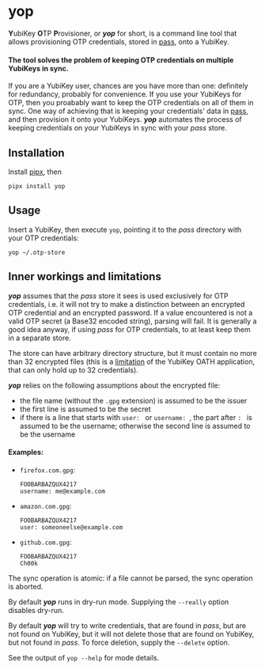 # yop

**Y**ubiKey **O**TP **P**rovisioner, or _**yop**_ for short, is a command line tool that allows provisioning OTP
credentials, stored in [pass](https://www.passwordstore.org/), onto a YubiKey.

#### The tool solves the problem of keeping OTP credentials on multiple YubiKeys in sync.

If you are a YubiKey user, chances are you have more than one: definitely for redundancy, probably for convenience. If
you use your YubiKeys for OTP, then you proabably want to keep the OTP credentials on all of them in sync. One way of
achieving that is keeping your credentials' data in [pass](https://www.passwordstore.org/), and then provision it onto
your YubiKeys. _**yop**_ automates the process of keeping credentials on your YubiKeys in sync with your _pass_ store.

## Installation

Install [pipx](https://pipx.pypa.io/stable/installation/), then

```
pipx install yop
```

## Usage

Insert a YubiKey, then execute `yop`, pointing it to the _pass_ directory with your OTP credentials:

```
yop ~/.otp-store
```

## Inner workings and limitations

_**yop**_ assumes that the _pass_ store it sees is used exclusively for OTP credentials, i.e. it will not try to make a
distinction between an encrypted OTP credential and an encrypted password. If a value encountered is not a valid OTP
secret (a Base32 encoded string), parsing will fail. It is generally a good idea anyway, if using _pass_ for OTP
credentials, to at least keep them in a separate store.

The store can have arbitrary directory structure, but it must contain no more than 32 encrypted files (this is a
[limitation](https://support.yubico.com/hc/en-us/articles/360013790319-How-many-accounts-can-I-register-my-YubiKey-with)
of the YubiKey OATH application, that can only hold up to 32 credentials).

_**yop**_ relies on the following assumptions about the encrypted file:

- the file name (without the `.gpg` extension) is assumed to be the issuer
- the first line is assumed to be the secret
- if there is a line that starts with `user: ` or `username: `, the part after `: ` is assumed to be the username;
  otherwise the second line is assumed to be the username

#### Examples:

- `firefox.com.gpg`:

  ```
  FOOBARBAZQUX4217
  username: me@example.com
  ```

- `amazon.com.gpg`:

  ```
  FOOBARBAZQUX4217
  user: someoneelse@example.com
  ```

- `github.com.gpg`:
  ```
  FOOBARBAZQUX4217
  Ch00k
  ```

The sync operation is atomic: if a file cannot be parsed, the sync operation is aborted.

By default _**yop**_ runs in dry-run mode. Supplying the `--really` option disables dry-run.

By default _**yop**_ will try to write credentials, that are found in _pass_, but are not found on YubiKey, but it will
not delete those that are found on YubiKey, but not found in _pass_. To force deletion, supply the `--delete` option.

See the output of `yop --help` for mode details.
